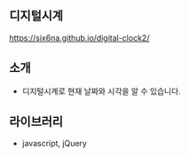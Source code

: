 ## 디지털시계
https://six6na.github.io/digital-clock2/
## 소개
- 디지털시계로 현재 날짜와 시각을 알 수 있습니다.

## 라이브러리
- javascript, jQuery
